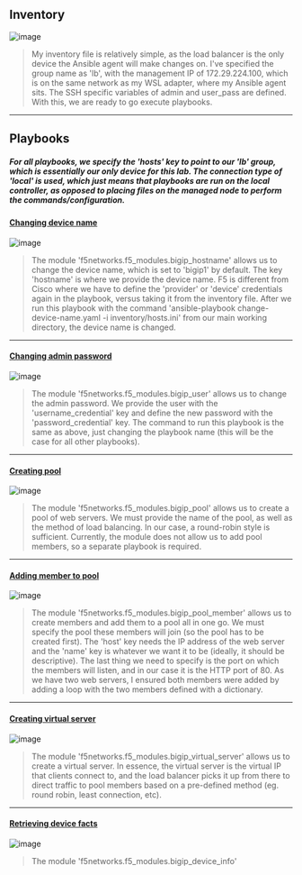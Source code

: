 ## Inventory

![image](https://user-images.githubusercontent.com/81763406/155572531-acf81ec3-75f8-47a4-b08e-defea0283561.png)

> My inventory file is relatively simple, as the load balancer is the only device the Ansible agent will make changes on. I've specified the group name as 'lb', with the management IP of 172.29.224.100, which is on the same network as my WSL adapter, where my Ansible agent sits. The SSH specific variables of admin and user_pass are defined. With this, we are ready to go execute playbooks.
---
## Playbooks
##### *For all playbooks, we specify the 'hosts' key to point to our 'lb' group, which is essentially our only device for this lab. The connection type of 'local' is used, which just means that playbooks are run on the local controller, as opposed to placing files on the managed node to perform the commands/configuration.*

#### [Changing device name](https://github.com/joshchontw/Lab2-F5LoadBalancing-with-Ansible/blob/main/playbooks/change-device-name.yaml)
![image](https://user-images.githubusercontent.com/81763406/155572885-94f1128d-6775-44ca-b2a8-cdbb1fc3f60e.png)

> The module 'f5networks.f5_modules.bigip_hostname' allows us to change the device name, which is set to 'bigip1' by default. The key 'hostname' is where we provide the device name. F5 is different from Cisco where we have to define the 'provider' or 'device' credentials again in the playbook, versus taking it from the inventory file. After we run this playbook with the command 'ansible-playbook change-device-name.yaml -i inventory/hosts.ini' from our main working directory, the device name is changed.
---
#### [Changing admin password](https://github.com/joshchontw/Lab2-F5LoadBalancing-with-Ansible/blob/main/playbooks/change-admin-password.yaml)
![image](https://user-images.githubusercontent.com/81763406/155573865-424b2155-6510-48e1-80b6-15bf92e97a64.png)

> The module 'f5networks.f5_modules.bigip_user' allows us to change the admin password. We provide the user with the 'username_credential' key and define the new password with the 'password_credential' key. The command to run this playbook is the same as above, just changing the playbook name (this will be the case for all other playbooks).
---
#### [Creating pool](https://github.com/joshchontw/Lab2-F5LoadBalancing-with-Ansible/blob/main/playbooks/create-pool.yaml)
![image](https://user-images.githubusercontent.com/81763406/155574600-5a2d0752-db25-4884-9fee-24f7657f0425.png)

> The module 'f5networks.f5_modules.bigip_pool' allows us to create a pool of web servers. We must provide the name of the pool, as well as the method of load balancing. In our case, a round-robin style is sufficient. Currently, the module does not allow us to add pool members, so a separate playbook is required. 
---
#### [Adding member to pool](https://github.com/joshchontw/Lab2-F5LoadBalancing-with-Ansible/blob/main/playbooks/add-pool-member.yaml)
![image](https://user-images.githubusercontent.com/81763406/155576707-a7b43723-109a-457c-8ee1-e4a8ab5c4572.png)

> The module 'f5networks.f5_modules.bigip_pool_member' allows us to create members and add them to a pool all in one go. We must specify the pool these members will join (so the pool has to be created first). The 'host' key needs the IP address of the web server and the 'name' key is whatever we want it to be (ideally, it should be descriptive). The last thing we need to specify is the port on which the members will listen, and in our case it is the HTTP port of 80. As we have two web servers, I ensured both members were added by adding a loop with the two members defined with a dictionary.
---
#### [Creating virtual server](https://github.com/joshchontw/Lab2-F5LoadBalancing-with-Ansible/blob/main/playbooks/create-virtual-server.yaml)
![image](https://user-images.githubusercontent.com/81763406/155574215-cdd03704-5f15-4da8-9d07-68c291ae7c36.png)

> The module 'f5networks.f5_modules.bigip_virtual_server' allows us to create a virtual server. In essence, the virtual server is the virtual IP that clients connect to, and the load balancer picks it up from there to direct traffic to pool members based on a pre-defined method (eg. round robin, least connection, etc).
---
#### [Retrieving device facts](https://github.com/joshchontw/Lab2-F5LoadBalancing-with-Ansible/blob/main/playbooks/get-facts.yaml)
![image](https://user-images.githubusercontent.com/81763406/155582062-8ee1f608-c5a2-4b16-a962-15bc5217fcf4.png)

> The module 'f5networks.f5_modules.bigip_device_info'

